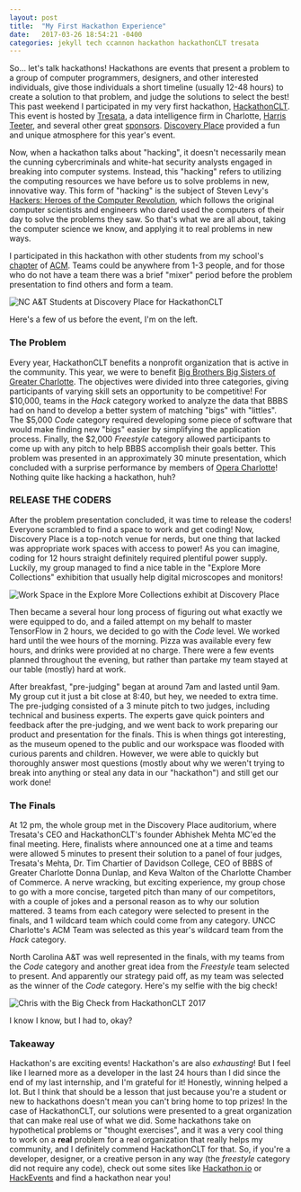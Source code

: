 ```yaml
---
layout: post
title:  "My First Hackathon Experience"
date:   2017-03-26 18:54:21 -0400
categories: jekyll tech ccannon hackathon hackathonCLT tresata
---
```

So... let's talk hackathons! Hackathons are events that present a problem to a group of computer programmers, designers, and other interested individuals, give those
individuals a short timeline (usually 12-48 hours) to create a solution to that problem, and judge the solutions to select the best! This past weekend I participated
in my very first hackathon, [HackathonCLT](www.hackathonCLT.org). This event is hosted by [Tresata](http://www.tresata.com), a data intelligence firm in Charlotte,
[Harris Teeter](htpp://www.harristeeter.com), and several other great [sponsors](http://hackathonclt.org/sponsors-partners/). [Discovery Place](https://www.science.discoveryplace.org)
provided a fun and unique atmosphere for this year's event.

Now, when a hackathon talks about "hacking", it doesn't necessarily mean the cunning cybercriminals and white-hat security analysts engaged in breaking into computer systems. Instead,
this "hacking" refers to utilizing the computing resources we have before us to solve problems in new, innovative way. This form of "hacking" is the subject of Steven Levy's
[Hackers: Heroes of the Computer Revolution](http://www.stevenlevy.com/index.php/books/hackers), which follows the original computer scientists and engineers who dared used the computers
of their day to solve the problems they saw. So that's what we are all about, taking the computer science we know, and applying it to real problems in new ways.

I participated in this hackathon with other students from my school's [chapter](http://csacm.ncat.edu) of [ACM](http://www.acm.org/about-acm/about-the-acm-organization). Teams could be
anywhere from 1-3 people, and for those who do not have a team there was a brief "mixer" period before the problem presentation to find others and form a team.

![NC A&T Students at Discovery Place for HackathonCLT](https://c1.staticflickr.com/1/679/33671101705_12ddfbd205_z.jpg)

Here's a few of us before the event, I'm on the left.

### The Problem
Every year, HackathonCLT benefits a nonprofit organization that is active in the community. This year, we were to benefit [Big Brothers Big Sisters of Greater Charlotte](http://bbbscharlotte.org).
The objectives were divided into three categories, giving participants of varying skill sets an opportunity to be competitive! For $10,000, teams in the _Hack_ category worked to analyze the data
that BBBS had on hand to develop a better system of matching "bigs" with "littles". The $5,000 _Code_ category required developing some piece of software that would make finding new "bigs" easier by simplifying the application process. Finally, the $2,000 _Freestyle_ category allowed participants to come up with any pitch to help BBBS accomplish their goals better. This problem was presented in an approximately 30 minute presentation, which concluded with a surprise performance by members of [Opera Charlotte](https://www.operacarolina.org)! Nothing quite like hacking a hackathon, huh?

### RELEASE THE CODERS
After the problem presentation concluded, it was time to release the coders! Everyone scrambled to find a space to work and get coding! Now, Discovery Place is a top-notch venue for nerds, but
one thing that lacked was appropriate work spaces with access to power! As you can imagine, coding for 12 hours straight definitely required plentiful power supply. Luckily, my group managed to find a nice table in the "Explore More Collections" exhibition that usually help digital microscopes and monitors!

![Work Space in the Explore More Collections exhibit at Discovery Place](https://c1.staticflickr.com/4/3706/32827767814_28bb74aa85_z.jpg)

Then became a several hour long process of figuring out what exactly we were equipped to do, and a failed attempt on my behalf to master TensorFlow in 2 hours, we decided to go with the _Code_ level. We worked hard until the wee hours of the morning. Pizza was available every few hours, and drinks were provided at no charge. There were a few events planned throughout the evening, but
rather than partake my team stayed at our table (mostly) hard at work.

After breakfast, "pre-judging" began at around 7am and lasted until 9am. My group cut it just a bit close at 8:40, but hey, we needed to extra time. The pre-judging consisted of a 3 minute pitch to two judges, including technical and business experts. The experts gave quick pointers and feedback after the pre-judging, and we went back to work preparing our product and presentation for
the finals. This is when things got interesting, as the museum opened to the public and our workspace was flooded with curious parents and children. However, we were able to quickly but thoroughly answer most questions (mostly about why we weren't trying to break into anything or steal any data in our "hackathon") and still get our work done!

### The Finals

At 12 pm, the whole group met in the Discovery Place auditorium, where Tresata's CEO and HackathonCLT's founder Abhishek Mehta MC'ed the final meeting. Here, finalists where announced one at a time and teams were allowed 5 minutes to present their solution to a panel of four judges, Tresata's Mehta, Dr. Tim Chartier of Davidson College, CEO of BBBS of Greater Charlotte Donna Dunlap, and Keva Walton of the Charlotte Chamber of Commerce. A nerve wracking, but exciting experience, my group chose to go with a more concise, targeted pitch than many of our competitors, with a
couple of jokes and a personal reason as to why our solution mattered. 3 teams from each category were selected to present in the finals, and 1 wildcard team which could come from any category.
UNCC Charlotte's ACM Team was selected as this year's wildcard team from the _Hack_ category.

North Carolina A&T was well represented in the finals, with my teams from the _Code_ category and another great idea from the _Freestyle_ team selected to present. And apparently our strategy
paid off, as my team was selected as the winner of the _Code_ category. Here's my selfie with the big check!

![Chris with the Big Check from HackathonCLT 2017](https://c1.staticflickr.com/3/2895/33630189456_74bc03d91e_z.jpg)

I know I know, but I had to, okay?

### Takeaway

Hackathon's are exciting events! Hackathon's are also _exhausting_! But I feel like I learned more as a developer in the last 24 hours than I did since the end of my last internship, and I'm
grateful for it! Honestly, winning helped a lot. But I think that should be a lesson that just because you're a student or new to hackathons doesn't mean you can't bring home to top prizes!
In the case of HackathonCLT, our solutions were presented to a great organization that can make real use of what we did. Some hackathons take on hypothetical problems or "thought exercises",
and it was a very cool thing to work on a **real** problem for a real organization that really helps my community, and I definitely commend HackathonCLT for that. So, if you're a developer,
designer, or a creative person in any way (the _freestyle_ category did not require any code), check out some sites like [Hackathon.io](http://www.hackathon.io) or [HackEvents](http://www.hackevents.co) and find a hackathon near you!
